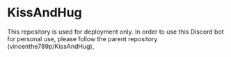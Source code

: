 # KissAndHug

This repository is used for deployment only. In order to use this Discord bot for personal use, please follow the parent repository (vincenthe789p/KissAndHug),
